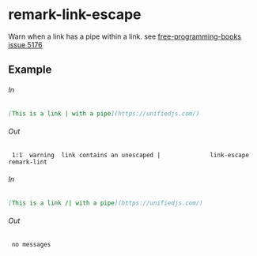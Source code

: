 # remark-link-escape
Warn when a link has a pipe within a link.
see [free-programming-books issue 5176](https://github.com/EbookFoundation/free-programming-books/issues/5176) 
 
  ## Example
  ###### In
   ```markdown
   [This is a link | with a pipe](https://unifiedjs.com/)
   ```
  
  ###### Out

   ```text
    1:1  warning  link contains an unescaped |              link-escape       remark-lint
   ```
 
  ###### In
   ```markdown
   [This is a link /| with a pipe](https://unifiedjs.com/)
   ```
  
  ###### Out

   ```text
    no messages
   ```
